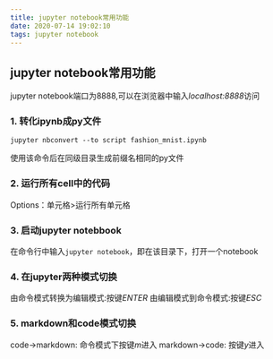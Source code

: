 ```yaml
---
title: jupyter notebook常用功能
date: 2020-07-14 19:02:10
tags: jupyter notebook
---
```


## jupyter notebook常用功能

jupyter notebook端口为8888,可以在浏览器中输入*localhost:8888*访问
### 1. 转化ipynb成py文件

`jupyter nbconvert --to script fashion_mnist.ipynb`

使用该命令后在同级目录生成前缀名相同的py文件

### 2. 运行所有cell中的代码

Options：单元格>运行所有单元格

### 3. 启动jupyter notebbook

在命令行中输入`jupyter notebook`，即在该目录下，打开一个notebook
### 4. 在jupyter两种模式切换
由命令模式转换为编辑模式:按键*ENTER*
由编辑模式到命令模式:按键*ESC* 
### 5. markdown和code模式切换
code->markdown: 命令模式下按键*m*进入
markdown->code: 按键*y*进入

